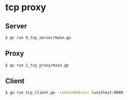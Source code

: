 # tcp proxy

## Server
```bash
$ go run 0_tcp_server/main.go
```

## Proxy
```bash
$ go run 1_tcp_proxy/main.go
```

## Client
```bash
$ go run tcp_client.go -remoteAddress localhost:8080
```